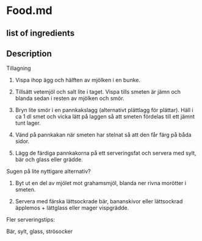 # Food.md

## list of ingredients

## Description

Tillagning
1. Vispa ihop ägg och hälften av mjölken i en bunke.

2. Tillsätt vetemjöl och salt lite i taget. Vispa tills smeten är jämn och blanda sedan i resten av mjölken och smör.

3. Bryn lite smör i en pannkakslagg (alternativt plättlagg för plättar). Häll i ca 1 dl smet och vicka lätt på laggen så att smeten fördelas till ett jämnt tunt lager.

4. Vänd på pannkakan när smeten har stelnat så att den får färg på båda sidor.

5. Lägg de färdiga pannkakorna på ett serveringsfat och servera med sylt, bär och glass eller grädde.

Sugen på lite nyttigare alternativ?

1. Byt ut en del av mjölet mot grahamsmjöl, blanda ner rivna morötter i smeten.

2. Servera med färska lättsockrade bär, bananskivor eller lättsockrad äpplemos + lättglass eller mager vispgrädde.

Fler serveringstips:

Bär, sylt, glass, strösocker